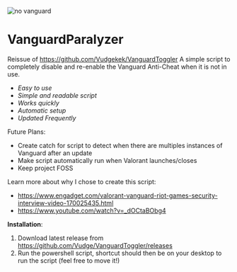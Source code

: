 ![no vanguard](https://user-images.githubusercontent.com/70611009/210660614-ec2f919f-cfeb-409d-a70d-df4a9fdae7d5.jpg)
# VanguardParalyzer
Reissue of https://github.com/Vudgekek/VanguardToggler
A simple script to completely disable and re-enable the Vanguard Anti-Cheat when it is not in use.

- *Easy to use*
- *Simple and readable script*
- *Works quickly*
- *Automatic setup*
- *Updated Frequently*

Future Plans:
- Create catch for script to detect when there are multiples instances of Vanguard after an update
- Make script automatically run when Valorant launches/closes
- Keep project FOSS

Learn more about why I chose to create this script:

- https://www.engadget.com/valorant-vanguard-riot-games-security-interview-video-170025435.html
- https://www.youtube.com/watch?v=_dOCtaBObg4

**Installation**:

1. Download latest release from https://github.com/Vudge/VanguardToggler/releases
2. Run the powershell script, shortcut should then be on your desktop to run the script (feel free to move it!)
